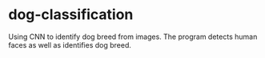 # dog-classification
Using CNN to identify dog breed from images. The program detects human faces as well as identifies dog breed.
